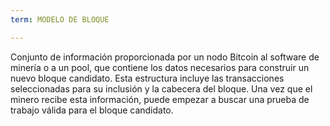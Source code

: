 ```yaml
---
term: MODELO DE BLOQUE

---
```

Conjunto de información proporcionada por un nodo Bitcoin al software de minería o a un pool, que contiene los datos necesarios para construir un nuevo bloque candidato. Esta estructura incluye las transacciones seleccionadas para su inclusión y la cabecera del bloque. Una vez que el minero recibe esta información, puede empezar a buscar una prueba de trabajo válida para el bloque candidato.